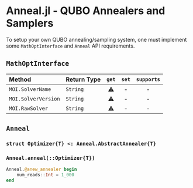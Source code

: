 # Anneal.jl - QUBO Annealers and Samplers

To setup your own QUBO annealing/sampling system, one must implement some `MathOptInterface` and `Anneal` API requirements.

## `MathOptInterface`

| Method              | Return Type | `get` | `set` | `supports` |
| :------------------ | :---------- | :---: | :---: | :--------: |
| `MOI.SolverName`    | `String`    |   ⚠️   |   -   |     -      |
| `MOI.SolverVersion` | `String`    |   ⚠️   |   -   |     -      |
| `MOI.RawSolver`     | `String`    |   ⚠️   |   -   |     -      |

## `Anneal`

### `struct Optimizer{T} <: Anneal.AbstractAnnealer{T}`

### `Anneal.anneal(::Optimizer{T})`

```julia
Anneal.@anew_annealer begin
    num_reads::Int = 1_000
end
```